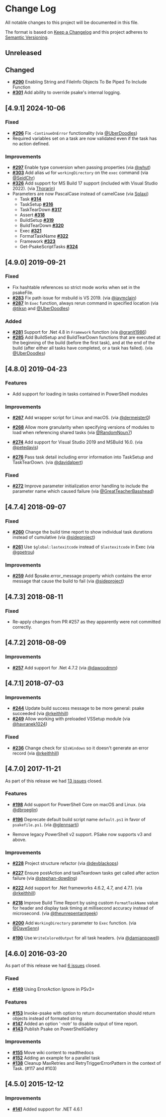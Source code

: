 # Change Log

All notable changes to this project will be documented in this file.

The format is based on [Keep a Changelog](http://keepachangelog.com/)
and this project adheres to [Semantic Versioning](http://semver.org/).

## Unreleased

## Changed

- [**#290**](https://github.com/psake/psake/pull/290) Enabling String and
  FileInfo Objects To Be Piped To Include Function
- [**#301**](https://github.com/psake/psake/pull/301) Add ability to override
  psake's internal logging.

## [4.9.1] 2024-10-06

### Fixed

- [**#296**](https://github.com/psake/psake/pull/296) Fix `-ContinueOnError`
  functionality (via [@UberDoodles](https://github.com/UberDoodles))
- Required variables set on a task are now validated even if the task has no
  action defined.

### Improvements

- [**#297**](https://github.com/psake/psake/pull/297) Enable type conversion
  when passing properties (via [@whut](https://github.com/whut))
- [**#303**](https://github.com/psake/psake/pull/303) Add alias `wd` for
  `workingDirectory` on the `exec` command (via
  [@SeidChr](https://github.com/SeidChr))
- [**#326**](https://github.com/psake/psake/pull/326) Add support for MS Build
  17 support (included with Visual Studio 2022). (via
  [Thorarin](https://github.com/Thorarin))
- Parameters are now PascalCase instead of camelCase (via
  [Splaxi](https://github.com/Splaxi))
  - Task [**#314**](https://github.com/psake/psake/pull/314)
  - TaskSetup [**#316**](https://github.com/psake/psake/pull/316)
  - TaskTearDown [**#317**](https://github.com/psake/psake/pull/317)
  - Assert [**#318**](https://github.com/psake/psake/pull/318)
  - BuildSetup [**#319**](https://github.com/psake/psake/pull/319)
  - BuildTearDown [**#320**](https://github.com/psake/psake/pull/320)
  - Exec [**#321**](https://github.com/psake/psake/pull/321)
  - FormatTaskName [**#322**](https://github.com/psake/psake/pull/322)
  - Framework [**#323**](https://github.com/psake/psake/pull/323)
  - Get-PsakeScriptTasks [**#324**](https://github.com/psake/psake/pull/324)

## [4.9.0] 2019-09-21

### Fixed

- Fix hashtable references so strict mode works when set in the psakeFile.
- [**#283**](https://github.com/psake/psake/pull/283) Fix path issue for msbuild
  is VS 2019. (via [@jaymclain](https://github.com/jaymclain))
- [**#287**](https://github.com/psake/psake/pull/287) In `Exec` function, always
  rerun command in specified location (via [@tiksn](https://github.com/tiksn)
  and [@UberDoodles](https://github.com/UberDoodles))

### Added

- [**#281**](https://github.com/psake/psake/pull/281) Support for .Net 4.8 in
  `Framework` function (via [@granit1986](https://github.com/granit1986))
- [**#285**](https://github.com/psake/psake/pull/285) Add BuildSetup and
  BuildTearDown functions that are executed at the beginning of the build
  (before the first task), and at the end of the build (after either all tasks
  have completed, or a task has failed). (via
  [@UberDoodles](https://github.com/UberDoodles))

## [4.8.0] 2019-04-23

### Features

- Add support for loading in tasks contained in PowerShell modules

### Improvements

- [**#267**](https://github.com/psake/psake/pull/267) Add wrapper script for
  Linux and macOS. (via [@dermeister0](https://github.com/dermeister0))

- [**#268**](https://github.com/psake/psake/pull/268) Allow more granularity
  when specifying versions of modules to load when referencing shared tasks (via
  [@RandomNoun7](https://github.com/RandomNoun7))

- [**#274**](https://github.com/psake/psake/pull/274) Add support for Visual
  Studio 2019 and MSBuild 16.0. (via
  [@petedavis](https://github.com/petedavis))

- [**#276**](https://github.com/psake/psake/pull/276) Pass task detail including
  error information into TaskSetup and TaskTearDown. (via
  [@davidalpert](https://github.com/davidalpert))

### Fixed

- [**#272**](https://github.com/psake/psake/pull/272) Improve parameter
  initialization error handling to include the parameter name which caused
  failure (via
  [@GreatTeacherBasshead](https://github.com/GreatTeacherBasshead))

## [4.7.4] 2018-09-07

### Fixed

- [**#260**](https://github.com/psake/psake/pull/260) Change the build time
  report to show individual task durations instead of cumulative (via
  [@sideproject](https://github.com/sideproject))

- [**#261**](https://github.com/psake/psake/pull/261) Use `$global:lastexitcode`
  instead of `$lastexitcode` in Exec (via
  [@gpetrou](https://github.com/gpetrou))

### Improvements

- [**#259**](https://github.com/psake/psake/pull/259) Add $psake.error_message
  property which contains the error message that cause the build to fail (via
  [@sideproject](https://github.com/sideproject))

## [4.7.3] 2018-08-11

### Fixed

- Re-apply changes from PR #257 as they apparently were not committed correctly.

## [4.7.2] 2018-08-09

### Improvements

- [**#257**](https://github.com/psake/psake/pull/257) Add support for .Net 4.7.2
  (via [@dawoodmm](https://github.com/dawoodmm))

## [4.7.1] 2018-07-03

### Improvements

- [**#244**](https://github.com/psake/psake/pull/244) Update build success
  message to be more general: psake succeeded (via
  [@rkeithhill](https://github.com/rkeithhill))
- [**#249**](https://github.com/psake/psake/pull/249) Allow working with
  preloaded VSSetup module (via
  [@havranek1024](https://github.com/havranek1024))

### Fixed

- [**#236**](https://github.com/psake/psake/pull/236) Change check for
  `$IsWindows` so it doesn't generate an error record (via
  [@rkeithhill](https://github.com/rkeithhill))

## [4.7.0] 2017-11-21

As part of this release we had
[13 issues](https://github.com/psake/psake/issues?q=milestone%3Av4.7.0+is%3Aclosed)
closed.

### Features

- [**#198**](https://github.com/psake/psake/pull/198) Add support for PowerShell
  Core on macOS and Linux. (via [@dbroeglin](https://github.com/dbroeglin))

- [**#196**](https://github.com/psake/psake/pull/196) Deprecate default build
  script name `default.ps1` in favor of `psakefile.ps1`. (via
  [@glennsarti](https://github.com/glennsarti))

- Remove legacy PowerShell v2 support. PSake now supports v3 and above.

### Improvements

- [**#228**](https://github.com/psake/psake/pull/228) Project structure refactor
  (via [@devblackops](https://github.com/devblackops))

- [**#227**](https://github.com/psake/psake/pull/227) Ensure postAction and
  taskTeardown tasks get called after action failure (via
  [@stephan-dowding](https://github.com/stephan-dowding))

- [**#222**](https://github.com/psake/psake/pull/222) Add support for .Net
  frameworks 4.6.2, 4.7, and 4.7.1. (via
  [@rkeithhill](https://github.com/rkeithhill))

- [**#218**](https://github.com/psake/psake/pull/218) Improve Build Time Report
  by using custom `FormatTaskName` value for header and display task timing at
  millisecond accuracy instead of microsecond. (via
  [@theunrepentantgeek](https://github.com/theunrepentantgeek))

- [**#200**](https://github.com/psake/psake/pull/200) Add `WorkingDirectory`
  parameter to `Exec` function. (via [@DaveSenn](https://github.com/DaveSenn))

- [**#190**](https://github.com/psake/psake/pull/190) Use `WriteColoredOutput`
  for all task headers. (via [@damianpowell](https://github.com/damianpowell))

## [4.6.0] 2016-03-20

As part of this release we had
[6 issues](https://github.com/psake/psake/issues?milestone=6&state=closed)
closed.

### Fixed

- [**#149**](https://github.com/psake/psake/pull/149) Using ErrorAction Ignore
  in PSv3+

### Features

- [**#153**](https://github.com/psake/psake/issues/153) Invoke-psake with option
  to return documentation should return objects instead of formated string
- [**#147**](https://github.com/psake/psake/pull/147) Added an option '-notr' to
  disable output of time report.
- [**#143**](https://github.com/psake/psake/issues/143) Publish Psake on
  PowerShellGallery

### Improvements

- [**#155**](https://github.com/psake/psake/issues/155) Move wiki content to
  readthedocs
- [**#152**](https://github.com/psake/psake/pull/152) Adding an example for a
  parallel task
- [**#138**](https://github.com/psake/psake/pull/138) Cleanup MaxRetries and
  RetryTriggerErrorPattern in the context of Task. (#117 and #103)

## [4.5.0] 2015-12-12

### Improvements

- [**#141**](https://github.com/psake/psake/pull/141) Added support for .NET
  4.6.1
